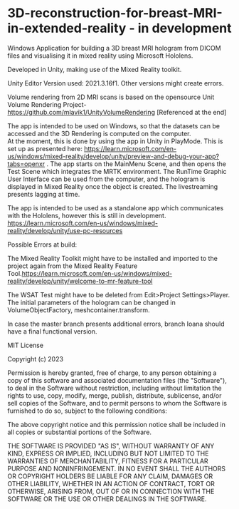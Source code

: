 # 3D-reconstruction-for-breast-MRI-in-extended-reality - in development

Windows Application for building a 3D breast MRI hologram from DICOM files and visualising it in mixed reality using Microsoft Hololens.

Developed in Unity, making use of the Mixed Reality toolkit.

Unity Editor Version used: 2021.3.16f1. Other versions might create errors.

Volume rendering from 2D MRI scans is based on the opensource Unit Volume Rendering Project- https://github.com/mlavik1/UnityVolumeRendering [Referenced at the end]


The app is intended to be used on Windows, so that the datasets can be accessed and the 3D Rendering is computed on the computer.  
At the moment, this is done by using the app in Unity in PlayMode. This is set up as presented here: https://learn.microsoft.com/en-us/windows/mixed-reality/develop/unity/preview-and-debug-your-app?tabs=openxr . The app starts on the MainMenu Scene, and then opens the Test Scene which integrates the MRTK environment. The RunTime Graphic User Interface can be used from the computer, and the hologram is displayed in Mixed Reality once the object is created. 
The livestreaming presents lagging at time. 


The app is intended to be used as a standalone app which communicates with the Hololens, however this is still in development. https://learn.microsoft.com/en-us/windows/mixed-reality/develop/unity/use-pc-resources

Possible Errors at build:

The Mixed Reality Toolkit might have to be installed and imported to the project again from the Mixed Reality Feature Tool.https://learn.microsoft.com/en-us/windows/mixed-reality/develop/unity/welcome-to-mr-feature-tool

The WSAT Test might have to be deleted from Edit>Project Settings>Player.
The initial parameters of the hologram can be changed in VolumeObjectFactory, meshcontainer.transform.


In case the master branch presents additional errors, branch Ioana should have a final functional version.



MIT License

Copyright (c) 2023 

Permission is hereby granted, free of charge, to any person obtaining a copy
of this software and associated documentation files (the "Software"), to deal
in the Software without restriction, including without limitation the rights
to use, copy, modify, merge, publish, distribute, sublicense, and/or sell
copies of the Software, and to permit persons to whom the Software is
furnished to do so, subject to the following conditions:

The above copyright notice and this permission notice shall be included in all
copies or substantial portions of the Software.

THE SOFTWARE IS PROVIDED "AS IS", WITHOUT WARRANTY OF ANY KIND, EXPRESS OR
IMPLIED, INCLUDING BUT NOT LIMITED TO THE WARRANTIES OF MERCHANTABILITY,
FITNESS FOR A PARTICULAR PURPOSE AND NONINFRINGEMENT. IN NO EVENT SHALL THE
AUTHORS OR COPYRIGHT HOLDERS BE LIABLE FOR ANY CLAIM, DAMAGES OR OTHER
LIABILITY, WHETHER IN AN ACTION OF CONTRACT, TORT OR OTHERWISE, ARISING FROM,
OUT OF OR IN CONNECTION WITH THE SOFTWARE OR THE USE OR OTHER DEALINGS IN THE
SOFTWARE.





